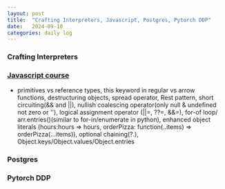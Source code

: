 ```yaml
---
layout: post
title:  "Crafting Interpreters, Javascript, Postgres, Pytorch DDP"
date:   2024-09-10
categories: daily log
---
```


### Crafting Interpreters

### [Javascript course](https://www.udemy.com/course/the-complete-javascript-course/)
- primitives vs reference types, this keyword in regular vs arrow functions, destructuring objects, spread operator, Rest pattern, short circuiting(&& and ||), nullish coalescing operator(only null & undefined not zero or ''), logical assignment operator (||=, ??=, &&=), for-of loop/ arr.entries()(similar to for-in/enumerate in python), enhanced object literals (hours:hours => hours, orderPizza: function(..items) => orderPizza(...items)), optional chaining(?.), Object.keys/Object.values/Object.entries

### Postgres

### Pytorch DDP
